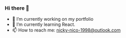 ### Hi there 👋


- 🔭 I’m currently working on my portfolio
- 🌱 I’m currently learning React.
- 📫 How to reach me: nicky-nico-1998@outlook.com
